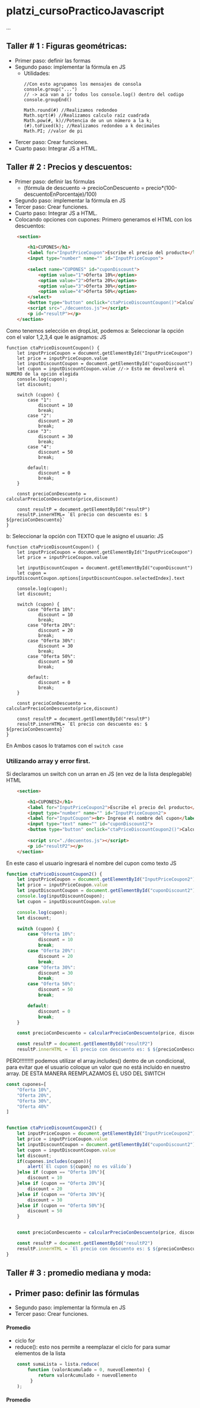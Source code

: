 # platzi_cursoPracticoJavascript

...

## Taller # 1 : Figuras geométricas:

- Primer paso: definir las formas
- Segundo paso: implementar la fórmula en JS
  - Utilidades: 
    ~~~JS
    //Con esto agrupamos los mensajes de consola
    console.group("...") 
    // -> aca van a ir todos los console.log() dentro del codigo 
    console.groupEnd()

    Math.round(#) //Realizamos redondeo
    Math.sqrt(#) //Realizamos calculo raíz cuadrada
    Math.pow(#, k)//Potencia de un un número a la k;
    (#).toFixed(k); //Realizamos redondeo a k decimales
    Math.PI; //valor de pi
    ~~~
- Tercer paso: Crear funciones.
- Cuarto paso: Integrar JS a HTML.

## Taller # 2 : Precios y descuentos:

- Primer paso: definir las fórmulas 
  - (fórmula de descuento -> precioConDescuento = precio*(100-descuentoEnPorcentaje)/100)
- Segundo paso: implementar la fórmula en JS
- Tercer paso: Crear funciones.
- Cuarto paso: Integrar JS a HTML.
- Colocando opciones con cupones:
Primero generamos el HTML con los descuentos:
~~~HTML
    <section>

        <h1>CUPONES</h1>
        <label for="InputPriceCoupon">Escribe el precio del producto</label>
        <input type="number" name="" id="InputPriceCoupon">
        
        <select name="CUPONES" id="cuponDiscount">
            <option value="1">Oferta 10%</option>
            <option value="2">Oferta 20%</option>
            <option value="3">Oferta 30%</option>
            <option value="4">Oferta 50%</option>
        </select>
        <button type="button" onclick="ctaPriceDiscountCoupon()">Calcular precio con descuento</button>
        <script src="./decuentos.js"></script>
        <p id="resultP"></p>
    </section>
~~~
Como tenemos selección en dropList, podemos 
a: Seleccionar la opción con el valor 1,2,3,4 que le asignamos:
JS
~~~JS
function ctaPriceDiscountCoupon() {
    let inputPriceCoupon = document.getElementById("InputPriceCoupon")
    let price = inputPriceCoupon.value
    let inputDiscountCoupon = document.getElementById("cuponDiscount") 
    let cupon = inputDiscountCoupon.value //-> Esto me devolverá el NUMERO de la opción elegida
    console.log(cupon);
    let discount;

    switch (cupon) {
        case "1":
            discount = 10
            break;
        case "2":
            discount = 20
            break;
        case "3":
            discount = 30
            break;
        case "4":
            discount = 50
            break;
    
        default:
            discount = 0
            break;
    }

    const precioConDescuento = calcularPrecioConDescuento(price,discount)

    const resultP = document.getElementById("resultP")
    resultP.innerHTML= `El precio con descuento es: $ ${precioConDescuento}`
}
~~~
b: Seleccionar la opción con TEXTO que le asigno el usuario:
JS
~~~JS
function ctaPriceDiscountCoupon() {
    let inputPriceCoupon = document.getElementById("InputPriceCoupon")
    let price = inputPriceCoupon.value

    let inputDiscountCoupon = document.getElementById("cuponDiscount") 
    let cupon = inputDiscountCoupon.options[inputDiscountCoupon.selectedIndex].text

    console.log(cupon);
    let discount;

    switch (cupon) {
        case "Oferta 10%":
            discount = 10
            break;
        case "Oferta 20%":
            discount = 20
            break;
        case "Oferta 30%":
            discount = 30
            break;
        case "Oferta 50%":
            discount = 50
            break;
    
        default:
            discount = 0
            break;
    }

    const precioConDescuento = calcularPrecioConDescuento(price,discount)

    const resultP = document.getElementById("resultP")
    resultP.innerHTML= `El precio con descuento es: $ ${precioConDescuento}`
}

~~~
En Ambos casos lo tratamos con el `switch case`

### Utilizando array y error first.

Si declaramos un switch con un arran en JS (en vez de la lista desplegable)
HTML
~~~HTML
    <section>

        <h1>CUPONES2</h1>
        <label for="InputPriceCoupon2">Escribe el precio del producto</label>
        <input type="number" name="" id="InputPriceCoupon2">
        <label for="InputCoupon"><br> Ingrese el nombre del cupon</label>
        <input type="text" name="" id="cuponDiscount2">
        <button type="button" onclick="ctaPriceDiscountCoupon2()">Calcular precio con descuento</button>
        
        <script src="./decuentos.js"></script>
        <p id="resultP2"></p>
    </section>
~~~
En este caso el usuario ingresará el nombre del cupon como texto
JS
~~~js
function ctaPriceDiscountCoupon2() {
    let inputPriceCoupon = document.getElementById("InputPriceCoupon2")
    let price = inputPriceCoupon.value
    let inputDiscountCoupon = document.getElementById("cuponDiscount2")
    console.log(inputDiscountCoupon);
    let cupon = inputDiscountCoupon.value  

    console.log(cupon);
    let discount;

    switch (cupon) {
        case "Oferta 10%":
            discount = 10
            break;
        case "Oferta 20%":
            discount = 20
            break;
        case "Oferta 30%":
            discount = 30
            break;
        case "Oferta 50%":
            discount = 50
            break;

        default:
            discount = 0
            break;
    }

    const precioConDescuento = calcularPrecioConDescuento(price, discount)

    const resultP = document.getElementById("resultP2")
    resultP.innerHTML = `El precio con descuento es: $ ${precioConDescuento}`
~~~

PERO!!!!!!!!! podemos utilizar el array.includes() dentro de un condicional, para evitar que el usuario coloque un valor que no está incluido en nuestro array.
DE ESTA MANERA REEMPLAZAMOS EL USO DEL SWITCH
~~~js
const cupones=[
    "Oferta 10%",
    "Oferta 20%",
    "Oferta 30%",
    "Oferta 40%"
]


function ctaPriceDiscountCoupon2() {
    let inputPriceCoupon = document.getElementById("InputPriceCoupon2")
    let price = inputPriceCoupon.value
    let inputDiscountCoupon = document.getElementById("cuponDiscount2")
    let cupon = inputDiscountCoupon.value  
    let discount;
    if(cupones.includes(cupon)){
        alert(`El cupon ${cupon} no es válido`)
    }else if (cupon == "Oferta 10%"){
        discount = 10
    }else if (cupon == "Oferta 20%"){
        discount = 20
    }else if (cupon == "Oferta 30%"){
        discount = 30
    }else if (cupon == "Oferta 50%"){
        discount = 50
    }


    const precioConDescuento = calcularPrecioConDescuento(price, discount)

    const resultP = document.getElementById("resultP2")
    resultP.innerHTML = `El precio con descuento es: $ ${precioConDescuento}`
}
~~~


## Taller # 3 : promedio mediana y moda:

- Primer paso: definir las fórmulas 
  - 
- Segundo paso: implementar la fórmula en JS
- Tercer paso: Crear funciones.
  
#### Promedio
  * ciclo for
  * reduce(): esto nos permite a reemplazar el ciclo for para sumar elementos de la lista

~~~javascript
    const sumaLista = lista.reduce(
        function (valorAcumulado = 0, nuevoElemento) { 
            return valorAcumulado + nuevoElemento
         }
    );
~~~

#### Promedio